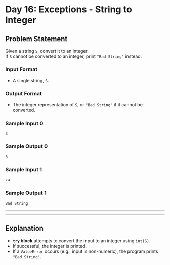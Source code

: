 # Day 16: Exceptions - String to Integer

## Problem Statement
Given a string `S`, convert it to an integer.  
If `S` cannot be converted to an integer, print `"Bad String"` instead.

### Input Format
- A single string, `S`.

### Output Format
- The integer representation of `S`, or `"Bad String"` if it cannot be converted.

### Sample Input 0
```
3
```

### Sample Output 0
```
3
```

### Sample Input 1
```
za
```

### Sample Output 1
```
Bad String
```

---


---

## Explanation
- **`try` block** attempts to convert the input to an integer using `int(S)`.
- If successful, the integer is printed.
- If a `ValueError` occurs (e.g., input is non-numeric), the program prints `"Bad String"`.

